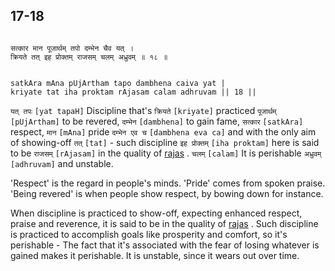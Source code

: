 ## 17-18


```shloka-sa

सत्कार मान पूजार्थम् तपो दम्भेन चैव यत् ।
क्रियते तत् इह प्रोक्तम् राजसम् चलम् अध्रुवम् ॥ १८ ॥

```
```shloka-sa-hk

satkAra mAna pUjArtham tapo dambhena caiva yat |
kriyate tat iha proktam rAjasam calam adhruvam || 18 ||

```
`यत् तपः` `[yat tapaH]` Discipline that's `क्रियते` `[kriyate]` practiced `पूजार्थम्` `[pUjArtham]` to be revered, `दम्भेन` `[dambhena]` to gain fame, `सत्कार` `[satkAra]` respect, `मान` `[mAna]` pride `दम्भेन एव च` `[dambhena eva ca]` and with the only aim of showing-off `तत्` `[tat]` - such discipline `इह प्रोक्तम्` `[iha proktam]` here is said to be `राजसम्` `[rAjasam]` in the quality of 
[rajas](rajas)
. `चलम्` `[calam]` It is perishable `अध्रुवम्` `[adhruvam]` and unstable.

'Respect' is the regard in people's minds. 'Pride' comes from spoken praise. 'Being revered' is when people show respect, by bowing down for instance. 

When discipline is practiced to show-off, expecting enhanced respect, praise and reverence, it is said to be in the quality of 
[rajas](rajas)
. Such discipline is practiced to accomplish goals like prosperity and comfort, so it's perishable - The fact that it's associated with the fear of losing whatever is gained makes it perishable. It is unstable, since it wears out over time.


